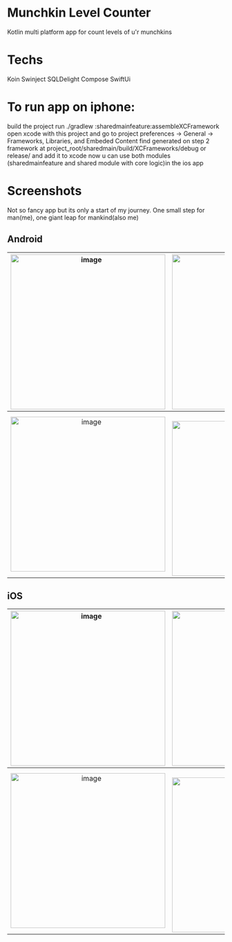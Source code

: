 # Munchkin Level Counter
Kotlin multi platform app for count levels of u'r munchkins

# Techs
Koin
Swinject
SQLDelight
Compose
SwiftUi

# To run app on iphone:
build the project
run ./gradlew :sharedmainfeature:assembleXCFramework
open xcode with this project and go to project preferences -> General -> Frameworks, Libraries, and Embeded Content
find generated on step 2 framework at project_root/sharedmain/build/XCFrameworks/debug or release/ and add it to xcode
now u can use both modules (sharedmainfeature and shared module with core logic)in the ios app

# Screenshots
Not so fancy app but its only a start of my journey. One small step for man(me), one giant leap for mankind(also me)
## Android
<img height="358" alt="image" src="https://user-images.githubusercontent.com/37439482/201497935-377810da-390c-41ae-a280-f5c731ce8aab.png">            |  <img height="358" alt="image" src="https://user-images.githubusercontent.com/37439482/201497938-ed4545a0-729c-455a-9bb0-a08176847ad4.png">
:-------------------------:|:-------------------------:
<img height="358" alt="image" src="https://user-images.githubusercontent.com/37439482/201497931-11698699-4b28-4636-9cb0-f05aad78ef55.png">  |  !<img height="358" alt="image" src="https://user-images.githubusercontent.com/37439482/201497933-69bae87b-b0d2-47f0-8edf-8445dcda9ba1.png">

## iOS
<img height="358" alt="image" src="https://user-images.githubusercontent.com/37439482/201497949-a2b2a962-34ac-48c0-b9ff-32f113eca37f.png">            |  <img height="358" alt="image" src="https://user-images.githubusercontent.com/37439482/201497951-ae4c8d7f-2ac8-412a-a148-50377298053c.png">
:-------------------------:|:-------------------------:
<img height="358" alt="image" src="https://user-images.githubusercontent.com/37439482/201497952-bd200692-a063-42f9-9a8f-277b5707f250.png">              |  !<img height="358" alt="image" src="https://user-images.githubusercontent.com/37439482/201497953-d79826c5-551e-4d29-ad49-f9a392cba882.png">
